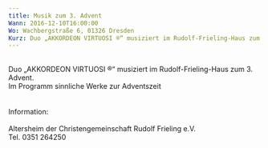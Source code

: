 ```yaml
---
title: Musik zum 3. Advent
Wann: 2016-12-10T16:00:00
Wo: Wachbergstraße 6, 01326 Dresden
Kurz: Duo „AKKORDEON VIRTUOSI ®“ musiziert im Rudolf-Frieling-Haus zum 3. Advent.<br>Für mehr Information klicken Sie bitte hier…
---
```


<br>Duo „AKKORDEON VIRTUOSI ®“ musiziert im Rudolf-Frieling-Haus zum 3. Advent.<br>Im Programm sinnliche Werke zur Adventszeit<br><br><br>Information:<br><br>Altersheim der Christengemeinschaft Rudolf Frieling e.V. <br>Tel. 0351 264250